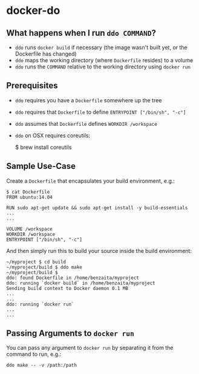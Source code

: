 # docker-do

## What happens when I run `ddo COMMAND`?

* `ddo` runs `docker build` if necessary (the image wasn't built yet, or the Dockerfile has changed)
* `ddo` maps the working directory (where `Dockerfile` resides) to a volume
* `ddo` runs the `COMMAND` relative to the working directory using `docker run`

## Prerequisites

* `ddo` requires you have a `Dockerfile` somewhere up the tree
* `ddo` requires that `Dockerfile` to define `ENTRYPOINT ["/bin/sh", "-c"]`
* `ddo` assumes that `Dockerfile` defines `WORKDIR /workspace`
* `ddo` on OSX requires coreutils:

    $ brew install coreutils

## Sample Use-Case

Create a `Dockerfile` that encapsulates your build environment, e.g.:

    $ cat Dockerfile
    FROM ubuntu:14.04

    RUN sudo apt-get update && sudo apt-get install -y build-essentials
    ...
    ...

    VOLUME /workspace
    WORKDIR /workspace
    ENTRYPOINT ["/bin/sh", "-c"]

And then simply run this to build your source inside the build environment:

    ~/myproject $ cd build
	~/myproject/build $ ddo make
    ~/myproject/build $
    ddo: found Dockerfile in /home/benzaita/myproject
    ddo: running `docker build` in /home/benzaita/myproject
    Sending build context to Docker daemon 0.1 MB
    ...
    ...
    ddo: running `docker run`
    ...
    ...

## Passing Arguments to `docker run`

You can pass any argument to `docker run` by separating it from the command to run, e.g.:

    ddo make -- -v /path:/path

